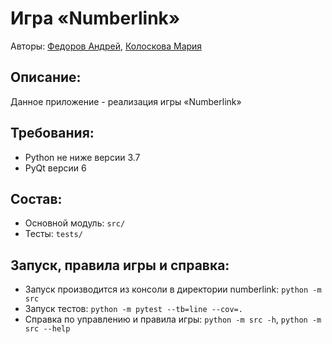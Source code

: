 # Игра «Numberlink»

Авторы: [Федоров Андрей](https://github.com/lGreenLightl), [Колоскова Мария](https://github.com/KoloskovaMariia)

## Описание:

Данное приложение - реализация игры «Numberlink»

## Требования:

* Python не ниже версии 3.7
* PyQt версии 6

## Состав:

* Основной модуль: `src/`
* Тесты: `tests/`

## Запуск, правила игры и справка:

* Запуск производится из консоли в директории numberlink: `python -m src`
* Запуск тестов: `python -m pytest --tb=line --cov=.`
* Справка по управлению и правила игры: `python -m src -h`, `python -m src --help`
